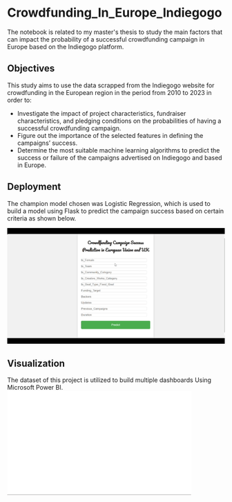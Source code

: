 # Crowdfunding_In_Europe_Indiegogo

The notebook is related to my master's thesis to study the main factors that can impact the probability of a successful crowdfunding campaign in Europe based on the Indiegogo platform.

## Objectives
This study aims to use the data scrapped from the Indiegogo website for crowdfunding in the European region in the period from 2010 to 2023 in order to:
- Investigate the impact of project characteristics, fundraiser characteristics, and pledging
conditions on the probabilities of having a successful crowdfunding campaign.
- Figure out the importance of the selected features in defining the campaigns’ success.
- Determine the most suitable machine learning algorithms to predict the success or failure of the campaigns advertised on Indiegogo and based in Europe.

## Deployment
The champion model chosen was Logistic Regression, which is used to build a model using Flask to predict the campaign success based on certain criteria as shown below.

![](Project.gif)

## Visualization
The dataset of this project is utilized to build multiple dashboards Using Microsoft Power BI.
![](Dashboards.gif)
